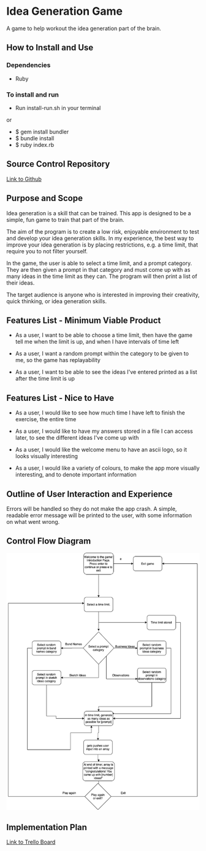 # Idea Generation Game

A game to help workout the idea generation part of the brain.

## How to Install and Use
### Dependencies
* Ruby

### To install and run
* Run install-run.sh in your terminal

or

* $ gem install bundler
* $ bundle install
* $ ruby index.rb

## Source Control Repository
[Link to Github](https://github.com/TimothyDunk/idea-generation-game)

## Purpose and Scope
Idea generation is a skill that can be trained. This app is designed to be a simple, fun game to train that part of the brain. 

The aim of the program is to create a low risk, enjoyable environment to test and develop your idea generation skills. In my experience, the best way to improve your idea generation is by placing restrictions, e.g. a time limit, that require you to not filter yourself. 

In the game, the user is able to select a time limit, and a prompt category. They are then given a prompt in that category and must come up with as many ideas in the time limit as they can. The program will then print a list of their ideas.

The target audience is anyone who is interested in improving their creativity, quick thinking, or idea generation skills.

## Features List - Minimum Viable Product

* As a user, I want to be able to choose a time limit, then have the game tell me when the limit is up, and when I have intervals of time left

* As a user, I want a random prompt within the category to be given to me, so the game has replayability

* As a user, I want to be able to see the ideas I've entered printed as a list after the time limit is up

## Features List - Nice to Have

* As a user, I would like to see how much time I have left to finish the exercise, the entire time

* As a user, I would like to have my answers stored in a file I can access later, to see the different ideas I've come up with

* As a user, I would like the welcome menu to have an ascii logo, so it looks visually interesting

* As a user, I would like a variety of colours, to make the app more visually interesting, and to denote important information

## Outline of User Interaction and Experience
Errors will be handled so they do not make the app crash. A simple, readable error message will be printed to the user, with some information on what went wrong.

## Control Flow Diagram

![control flow diagram](docs/idea-generator-game-flowchart.png)

## Implementation Plan

[Link to Trello Board](https://trello.com/b/4rthhtFK/idea-generator-game-project)